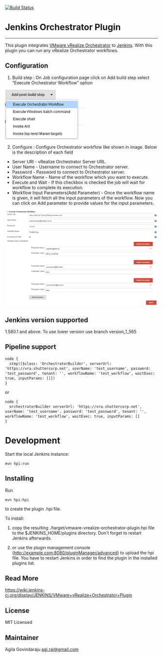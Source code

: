 [![Build Status](https://jenkins.ci.cloudbees.com/job/plugins/job/vmware-vrealize-orchestrator-plugin/badge/icon)](https://jenkins.ci.cloudbees.com/job/plugins/job/vmware-vrealize-orchestrator-plugin)

# Jenkins Orchestrator Plugin
---------------------
This plugin integrates [VMware vRealize Orchestrator][] to [Jenkins][]. With this plugin you can run any vRealize Orchestrator workflows.

[VMware vRealize Orchestrator]: http://www.vmware.com/products/vrealize-orchestrator/
[Jenkins]: https://jenkins-ci.org/


Configuration
-------------

1) Build step : On Job configuration page click on Add build step select “Execute Orchestrator Workflow” option

![Build step](/doc/add-build-step.png)

2) Configure :  Configure Orchestrator workflow like shown in image. Below is the description of each field

  * Server URl -   vRealize Orchestrator Server URL.
  * User Name - Username to connect to Orchestrator server.
  * Password - Password to connect to Orchestrator server.
  * Workflow Name - Name of the workflow which you want to execute.
  * Execute and Wait - If this checkbox is checked the job will wait for workflow to complete its execution.
  * Workflow Input Parameters(Add Parameter) - Once the workflow name is given, it will fetch all the input parameters of the workflow. Now you can click on Add parameter to provide values for the input parameters.

![Configure](/doc/configuration.png)


Jenkins version supported
------------------------
1.580.1 and above. To use lower version use branch version_1_565

Pipeline support
----------------
```
node {
  step([$class: 'OrchestratorBuilder', serverUrl: 'https://vra.shuttercorp.net', userName: 'test_username', password: 'test_password', tenant: '', workflowName: 'test_workflow', waitExec: true, inputParams: []])
}
```
or
```
node {
  orchestratorBuilder serverUrl: 'https://vra.shuttercorp.net', userName: 'test_username', password: 'test_password', tenant: '', workflowName: 'test_workflow', waitExec: true, inputParams: []
}
```


Development
===========

Start the local Jenkins instance:

    mvn hpi:run


Installing
----------
Run

	mvn hpi:hpi

to create the plugin .hpi file.

To install:

1. copy the resulting ./target/vmware-vrealize-orchestrator-plugin.hpi file to the $JENKINS_HOME/plugins directory. Don't forget to restart Jenkins afterwards.

2. or use the plugin management console (http://example.com:8080/pluginManager/advanced) to upload the hpi file. You have to restart Jenkins in order to find the plugin in the installed plugins list.

Read More
----------
https://wiki.jenkins-ci.org/display/JENKINS/VMware+vRealize+Orchestrator+Plugin

License
----------
MIT Licensed


Maintainer
----------
Agila Govindaraju <agi.raj@gmail.com>

